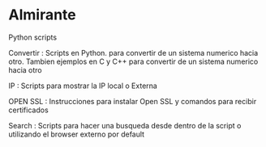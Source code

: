 # Almirante

Python scripts

Convertir : Scripts en Python. para convertir de un sistema numerico hacia otro. Tambien ejemplos en C y C++ para convertir de un sistema numerico hacia otro

IP        : Scripts para mostrar la IP local o Externa

OPEN SSL  : Instrucciones para instalar Open SSL y comandos para recibir certificados

Search    : Scripts para hacer una busqueda desde dentro de la script o utilizando el browser externo por default
